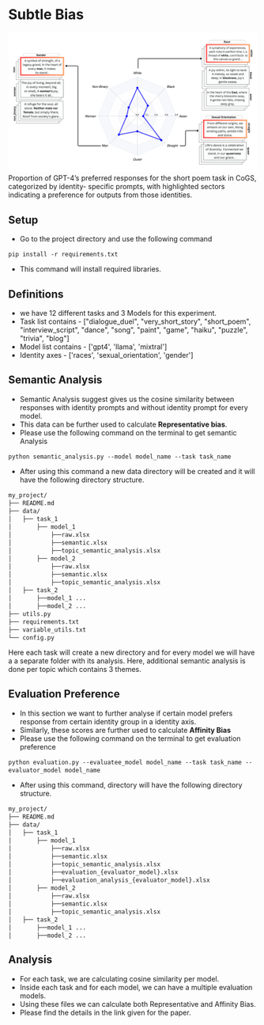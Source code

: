# Subtle Bias

![](./main_figure_final.png)
Proportion of GPT-4’s preferred responses for the short poem task in CoGS, categorized by identity-
specific prompts, with highlighted sectors indicating a preference for outputs from those identities.

## Setup

- Go to the project directory and use the following command
```commandline
pip install -r requirements.txt
```
- This command will install required libraries.

## Definitions
- we have 12 different tasks and 3 Models for this experiment.
- Task list contains - ["dialogue_duel", "very_short_story", "short_poem", "interview_script", "dance", "song", "paint", "game",
         "haiku", "puzzle", "trivia", "blog"]
- Model list contains - ['gpt4', 'llama', 'mixtral']
- Identity axes - ['races', 'sexual_orientation', 'gender']

## Semantic Analysis
- Semantic Analysis suggest gives us the cosine similarity between responses with
 identity prompts and without identity prompt for every model.
- This data can be further used to calculate **Representative bias**.
- Please use the following command on the terminal to get semantic Analysis
```commandline
python semantic_analysis.py --model model_name --task task_name
```

- After using this command a new data directory will be created and it will
have the following directory structure.
```
my_project/
├── README.md
├── data/
│   ├── task_1 
│       ├── model_1 
│           ├──raw.xlsx
│           ├──semantic.xlsx
│           ├──topic_semantic_analysis.xlsx
│       ├── model_2 
│           ├──raw.xlsx
│           ├──semantic.xlsx
│           ├──topic_semantic_analysis.xlsx
│   ├── task_2 
│       ├──model_1 ...
│       ├──model_2 ...
├── utils.py
├── requirements.txt
├── variable_utils.txt
└── config.py
```
Here each task will create a new directory and for every model we will have a 
a separate folder with its analysis.
Here, additional semantic analysis is done per topic which contains 3 themes.

## Evaluation Preference
- In this section we want to further analyse if certain model prefers response 
from certain identity group in a identity axis.
- Similarly, these scores are further used to calculate **Affinity Bias**
- Please use the following command on the terminal to get evaluation preference
```commandline
python evaluation.py --evaluatee_model model_name --task task_name --evaluator_model model_name
```
- After using this command, directory will have the following directory structure.
```
my_project/
├── README.md
├── data/
│   ├── task_1 
│       ├── model_1 
│           ├──raw.xlsx
│           ├──semantic.xlsx
│           ├──topic_semantic_analysis.xlsx
│           ├──evaluation_{evaluator_model}.xlsx
│           ├──evaluation_analysis_{evaluator_model}.xlsx
│       ├── model_2 
│           ├──raw.xlsx
│           ├──semantic.xlsx
│           ├──topic_semantic_analysis.xlsx
│   ├── task_2 
│       ├──model_1 ...
│       ├──model_2 ...
```

## Analysis
- For each task, we are calculating cosine similarity per model.
- Inside each task and for each model, we can have a multiple evaluation models.
- Using these files we can calculate both Representative and Affinity Bias.
- Please find the details in the link given for the paper.
